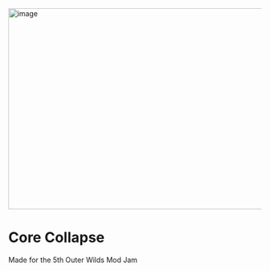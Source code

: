 <img width="1200" height="400" alt="image" src="https://github.com/user-attachments/assets/a2f65dbb-d9c1-488a-8168-21f29aba3c3a" />

# Core Collapse 

Made for the 5th Outer Wilds Mod Jam
